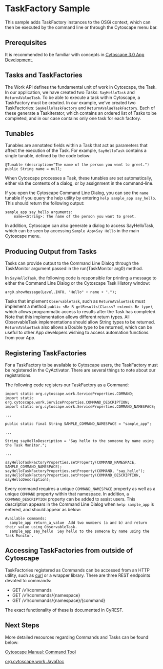 # TaskFactory Sample

This sample adds TaskFactory instances to the OSGi context, which can then be executed by the command line or through the Cytoscape menu bar.

## Prerequisites

It is recommended to be familiar with concepts in [Cytoscape 3.0 App Development](http://wiki.cytoscape.org/Cytoscape_3/AppDeveloper).

## Tasks and TaskFactories

The Work API defines the fundamental unit of work in Cytoscape, the Task. In our application, we have created two Tasks: ```SayHelloTask``` and ```ReturnAValueTask```. To be able to execute a task within Cytoscape, a TaskFactory must be created. In our example, we've created two TaskFactories: ```SayHelloTaskFactory``` and  ```ReturnAValueTaskFactory```. Each of these generate a TaskIterator, which contains an ordered list of Tasks to be completed, and in our case contains only one task for each factory.

## Tunables

Tunables are annotated fields within a Task that act as parameters that affect the execution of the Task. For example, ```SayHelloTask``` contains a single tunable, defined by the code below:

```
@Tunable (description="The name of the person you want to greet.")
public String name = null;
```

When Cytoscape processes a Task, these tunables are set automatically, either via the contents of a dialog, or by assignment in the command-line.

If you open the Cytoscape Command Line Dialog, you can see the ```name``` tunable if you query the help utility by entering ```help sample_app say_hello```. This should return the following output:

```
sample_app say_hello arguments:
    name=<String>: The name of the person you want to greet.
```

In addition, Cytoscape can also generate a dialog to access SayHelloTask, which can be seen by accessing ```Sample App>Say Hello``` in the main Cytoscape menu.

## Producing Output from Tasks

Tasks can provide output to the Command Line Dialog through the TaskMonitor argument passed in the run(TaskMonitor arg0) method.

In ```SayHelloTask```, the following code is responsible for printing a message to either the Command Line Dialog or the Cytoscape Task History window:

```
arg0.showMessage(Level.INFO, "Hello" + name + ".");
```

Tasks that implement ```ObservableTask```, such as ```ReturnAValueTask``` must implement a method ```public <R> R getResults(Class<? extends R> type)```, which allows programmatic access to results after the Task has completed. Note that this implementation allows different return types. All ObservableTask implementations should allow String types to be returned. ```ReturnAValueTask``` also allows a Double type to be returned, which can be useful to other App developers wishing to access automation functions from your App.

## Registering TaskFactories

For a TaskFactory to be available to Cytoscape users, the TaskFactory must be registered in the CyActivator. There are several things to note about our registrations.

The following code registers our TaskFactory as a Command:

```
import static org.cytoscape.work.ServiceProperties.COMMAND;
import static org.cytoscape.work.ServiceProperties.COMMAND_DESCRIPTION;
import static org.cytoscape.work.ServiceProperties.COMMAND_NAMESPACE;

...

public static final String SAMPLE_COMMAND_NAMESPACE = "sample_app";

...

String sayHelloDescription = "Say hello to the someone by name using the Task Monitor.";

...

sayHelloTaskFactoryProperties.setProperty(COMMAND_NAMESPACE, SAMPLE_COMMAND_NAMESPACE);
sayHelloTaskFactoryProperties.setProperty(COMMAND, "say_hello");
sayHelloTaskFactoryProperties.setProperty(COMMAND_DESCRIPTION, sayHelloDescription);
```

Every command requires a unique ```COMMAND_NAMESPACE``` property as well as a unique ```COMMAND``` property within that namespace. In addition, a ```COMMAND_DESCRIPTION``` property can be added to assist users. This description appears in the Command Line Dialog when ```help sample_app``` is entered, and should appear as below:

```
Available commands:
  sample_app return_a_value  Add two numbers (a and b) and return their value using ObservableTask.
  sample_app say_hello  Say hello to the someone by name using the Task Monitor.
```

## Accessing TaskFactories from outside of Cytoscape

TaskFactories registered as Commands can be accessed from an HTTP utility, such as [curl](https://curl.haxx.se/) or a wrapper library. There are three REST endpoints devoted to commands:

- GET /v1/commands
- GET /v1/commands/{namespace}
- GET /v1/commands/{namespace}/{command}

The exact functionality of these is documented in CyREST.

## Next Steps

More detailed resources regarding Commands and Tasks can be found below:

[Cytoscape Manual: Command Tool](http://manual.cytoscape.org/en/stable/Command_Tool.html)

[org.cytoscape.work JavaDoc](http://code.cytoscape.org/jenkins/job/cytoscape-3-javadoc/javadoc/org/cytoscape/work/package-summary.html)

